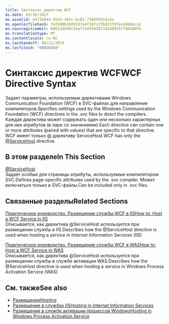 ```yaml
---
title: Синтаксис директив WCF
ms.date: 03/30/2017
ms.assetid: e471b042-d5e3-491c-bc81-758655016a3a
ms.openlocfilehash: fd2580b2b052d7e4f387c276d23f87ec69b6bca1
ms.sourcegitcommit: 68653db98c5ea7744fd438710248935f70020dfb
ms.translationtype: MT
ms.contentlocale: ru-RU
ms.lasthandoff: 08/22/2019
ms.locfileid: "69920350"
---
```

# <a name="wcf-directive-syntax"></a><span data-ttu-id="ba7ea-102">Синтаксис директив WCF</span><span class="sxs-lookup"><span data-stu-id="ba7ea-102">WCF Directive Syntax</span></span>
<span data-ttu-id="ba7ea-103">Задает параметры, используемые директивами Windows Communication Foundation (WCF) в SVC-файлах для направления компиляторов.</span><span class="sxs-lookup"><span data-stu-id="ba7ea-103">Specifies settings used by the Windows Communication Foundation (WCF) directives in the .svc files to direct the compilers.</span></span> <span data-ttu-id="ba7ea-104">Каждая директива может содержать один или несколько характерных для нее атрибутов (в паре со значениями).</span><span class="sxs-lookup"><span data-stu-id="ba7ea-104">Each directive can contain one or more attributes (paired with values) that are specific to that directive.</span></span> <span data-ttu-id="ba7ea-105">WCF имеет только [ \@](servicehost.md) директиву ServiceHost.</span><span class="sxs-lookup"><span data-stu-id="ba7ea-105">WCF has only the [\@ServiceHost](servicehost.md) directive.</span></span>  
  
## <a name="in-this-section"></a><span data-ttu-id="ba7ea-106">В этом разделе</span><span class="sxs-lookup"><span data-stu-id="ba7ea-106">In This Section</span></span>  
 [@ServiceHost](servicehost.md)  
 <span data-ttu-id="ba7ea-107">Задает особые для страницы атрибуты, используемые компилятором SVC.</span><span class="sxs-lookup"><span data-stu-id="ba7ea-107">Defines page-specific attributes used by the .svc compiler.</span></span> <span data-ttu-id="ba7ea-108">Может включаться только в SVC-файлы.</span><span class="sxs-lookup"><span data-stu-id="ba7ea-108">Can be included only in .svc files.</span></span>  
  
## <a name="related-sections"></a><span data-ttu-id="ba7ea-109">Связанные разделы</span><span class="sxs-lookup"><span data-stu-id="ba7ea-109">Related Sections</span></span>  
 [<span data-ttu-id="ba7ea-110">Практическое руководство. Размещение службы WCF в IIS</span><span class="sxs-lookup"><span data-stu-id="ba7ea-110">How to: Host a WCF Service in IIS</span></span>](../../../wcf/feature-details/how-to-host-a-wcf-service-in-iis.md)  
 <span data-ttu-id="ba7ea-111">Описывается, как директива @ServiceHost используется при размещении службы в IIS.</span><span class="sxs-lookup"><span data-stu-id="ba7ea-111">Describes how the @ServiceHost directive is used when hosting a service in Internet Information Services (IIS)</span></span>  
  
 [<span data-ttu-id="ba7ea-112">Практическое руководство. Размещение службы WCF в WAS</span><span class="sxs-lookup"><span data-stu-id="ba7ea-112">How to: Host a WCF Service in WAS</span></span>](../../../wcf/feature-details/how-to-host-a-wcf-service-in-was.md)  
 <span data-ttu-id="ba7ea-113">Описывается, как директива @ServiceHost используется при размещении службы в службе активации WAS.</span><span class="sxs-lookup"><span data-stu-id="ba7ea-113">Describes how the @ServiceHost directive is used when hosting a service in Windows Process Activation Service (WAS)</span></span>  
  
## <a name="see-also"></a><span data-ttu-id="ba7ea-114">См. также</span><span class="sxs-lookup"><span data-stu-id="ba7ea-114">See also</span></span>

- [<span data-ttu-id="ba7ea-115">Размещение</span><span class="sxs-lookup"><span data-stu-id="ba7ea-115">Hosting</span></span>](../../../wcf/feature-details/hosting.md)
- [<span data-ttu-id="ba7ea-116">Размещение в службах IIS</span><span class="sxs-lookup"><span data-stu-id="ba7ea-116">Hosting in Internet Information Services</span></span>](../../../wcf/feature-details/hosting-in-internet-information-services.md)
- [<span data-ttu-id="ba7ea-117">Размещение в службе активации процессов Windows</span><span class="sxs-lookup"><span data-stu-id="ba7ea-117">Hosting in Windows Process Activation Service</span></span>](../../../wcf/feature-details/hosting-in-windows-process-activation-service.md)

